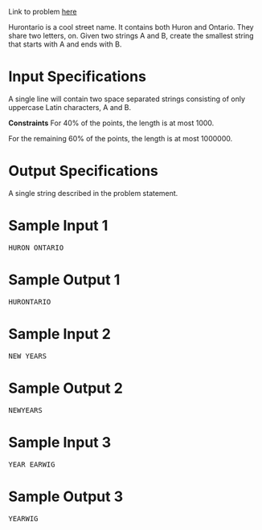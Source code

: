 Link to problem [here](https://dmoj.ca/problem/mnyc17p3)

Hurontario is a cool street name. It contains both Huron and Ontario. They share two letters, on. Given two strings A and B, create the smallest string that starts with A and ends with B.

# Input Specifications
A single line will contain two space separated strings consisting of only uppercase Latin characters, A and B.

**Constraints**
For 40% of the points, the length is at most 1000.

For the remaining 60% of the points, the length is at most 1000000.

# Output Specifications
A single string described in the problem statement.

# Sample Input 1
<pre>HURON ONTARIO</pre>
# Sample Output 1
<pre>HURONTARIO</pre>
# Sample Input 2
<pre>NEW YEARS</pre>
# Sample Output 2
<pre>NEWYEARS</pre>
# Sample Input 3
<pre>YEAR EARWIG</pre>
# Sample Output 3
<pre>YEARWIG</pre>
